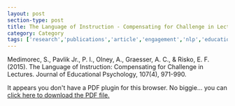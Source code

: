 ```yaml
---
layout: post
section-type: post
title: The Language of Instruction - Compensating for Challenge in Lectures
category: Category
tags: ['research','publications','article','engagement','nlp','education-research','discourse']
---
```

Medimorec, S., Pavlik Jr., P. I., Olney, A., Graesser, A. C., & Risko, E. F. (2015). The Language of Instruction: Compensating for Challenge in Lectures. Journal of Educational Psychology, 107(4), 971-990.

<object data="https://umdrive.memphis.edu/aolney/public/publications/medimorec2015.pdf" type="application/pdf" width="100%" height="600px">
 
  <p>It appears you don't have a PDF plugin for this browser.
  No biggie... you can <a href="https://umdrive.memphis.edu/aolney/public/publications/medimorec2015.pdf">click here to
  download the PDF file.</a></p>
  
</object>
